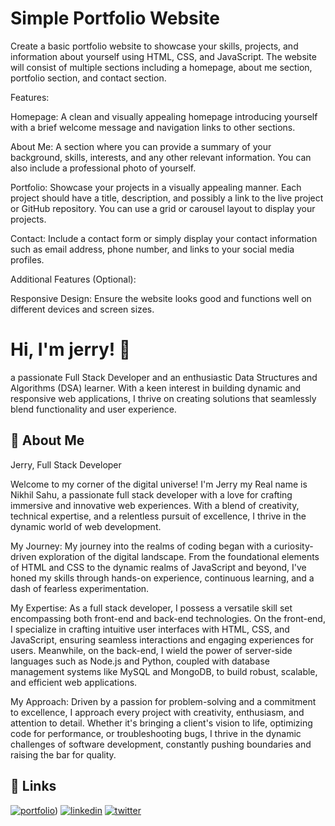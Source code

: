 
# Simple Portfolio Website

Create a basic portfolio website to showcase your skills, projects, and information about yourself using HTML, CSS, and JavaScript. The website will consist of multiple sections including a homepage, about me section, portfolio section, and contact section.

Features:

Homepage: A clean and visually appealing homepage introducing yourself with a brief welcome message and navigation links to other sections.

About Me: A section where you can provide a summary of your background, skills, interests, and any other relevant information. You can also include a professional photo of yourself.

Portfolio: Showcase your projects in a visually appealing manner. Each project should have a title, description, and possibly a link to the live project or GitHub repository. You can use a grid or carousel layout to display your projects.

Contact: Include a contact form or simply display your contact information such as email address, phone number, and links to your social media profiles.

Additional Features (Optional):

Responsive Design: Ensure the website looks good and functions well on different devices and screen sizes.
# Hi, I'm jerry! 👋

a passionate Full Stack Developer and an enthusiastic Data Structures and Algorithms (DSA) learner. With a keen interest in building dynamic and responsive web applications, I thrive on creating solutions that seamlessly blend functionality and user experience.

## 🚀 About Me
Jerry, Full Stack Developer

Welcome to my corner of the digital universe! I'm Jerry my Real name is Nikhil Sahu, a passionate full stack developer with a love for crafting immersive and innovative web experiences. With a blend of creativity, technical expertise, and a relentless pursuit of excellence, I thrive in the dynamic world of web development.

My Journey: My journey into the realms of coding began with a curiosity-driven exploration of the digital landscape. From the foundational elements of HTML and CSS to the dynamic realms of JavaScript and beyond, I've honed my skills through hands-on experience, continuous learning, and a dash of fearless experimentation.

My Expertise: As a full stack developer, I possess a versatile skill set encompassing both front-end and back-end technologies. On the front-end, I specialize in crafting intuitive user interfaces with HTML, CSS, and JavaScript, ensuring seamless interactions and engaging experiences for users. Meanwhile, on the back-end, I wield the power of server-side languages such as Node.js and Python, coupled with database management systems like MySQL and MongoDB, to build robust, scalable, and efficient web applications.

My Approach: Driven by a passion for problem-solving and a commitment to excellence, I approach every project with creativity, enthusiasm, and attention to detail. Whether it's bringing a client's vision to life, optimizing code for performance, or troubleshooting bugs, I thrive in the dynamic challenges of software development, constantly pushing boundaries and raising the bar for quality.

## 🔗 Links
[![portfolio](https://img.shields.io/badge/my_portfolio-000?style=for-the-badge&logo=ko-fi&logoColor=white)](https://ns-jerry-portfolio.netlify.app/))
[![linkedin](https://img.shields.io/badge/linkedin-0A66C2?style=for-the-badge&logo=linkedin&logoColor=white)](https://www.linkedin.com/in/nikhil-sahu-a0848b306/)
[![twitter](https://img.shields.io/badge/twitter-1DA1F2?style=for-the-badge&logo=twitter&logoColor=white)](https://x.com/brb_jerry)

